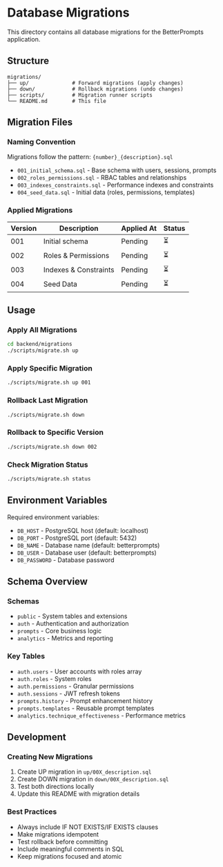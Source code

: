 # Database Migrations

This directory contains all database migrations for the BetterPrompts application.

## Structure

```
migrations/
├── up/              # Forward migrations (apply changes)
├── down/            # Rollback migrations (undo changes)
├── scripts/         # Migration runner scripts
└── README.md        # This file
```

## Migration Files

### Naming Convention
Migrations follow the pattern: `{number}_{description}.sql`
- `001_initial_schema.sql` - Base schema with users, sessions, prompts
- `002_roles_permissions.sql` - RBAC tables and relationships
- `003_indexes_constraints.sql` - Performance indexes and constraints
- `004_seed_data.sql` - Initial data (roles, permissions, templates)

### Applied Migrations

| Version | Description | Applied At | Status |
|---------|-------------|------------|---------|
| 001 | Initial schema | Pending | ⏳ |
| 002 | Roles & Permissions | Pending | ⏳ |
| 003 | Indexes & Constraints | Pending | ⏳ |
| 004 | Seed Data | Pending | ⏳ |

## Usage

### Apply All Migrations
```bash
cd backend/migrations
./scripts/migrate.sh up
```

### Apply Specific Migration
```bash
./scripts/migrate.sh up 001
```

### Rollback Last Migration
```bash
./scripts/migrate.sh down
```

### Rollback to Specific Version
```bash
./scripts/migrate.sh down 002
```

### Check Migration Status
```bash
./scripts/migrate.sh status
```

## Environment Variables

Required environment variables:
- `DB_HOST` - PostgreSQL host (default: localhost)
- `DB_PORT` - PostgreSQL port (default: 5432)
- `DB_NAME` - Database name (default: betterprompts)
- `DB_USER` - Database user (default: betterprompts)
- `DB_PASSWORD` - Database password

## Schema Overview

### Schemas
- `public` - System tables and extensions
- `auth` - Authentication and authorization
- `prompts` - Core business logic
- `analytics` - Metrics and reporting

### Key Tables
- `auth.users` - User accounts with roles array
- `auth.roles` - System roles
- `auth.permissions` - Granular permissions
- `auth.sessions` - JWT refresh tokens
- `prompts.history` - Prompt enhancement history
- `prompts.templates` - Reusable prompt templates
- `analytics.technique_effectiveness` - Performance metrics

## Development

### Creating New Migrations
1. Create UP migration in `up/00X_description.sql`
2. Create DOWN migration in `down/00X_description.sql`
3. Test both directions locally
4. Update this README with migration details

### Best Practices
- Always include IF NOT EXISTS/IF EXISTS clauses
- Make migrations idempotent
- Test rollback before committing
- Include meaningful comments in SQL
- Keep migrations focused and atomic